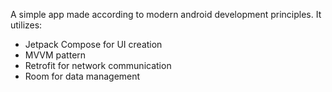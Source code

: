 A simple app made according to modern android development principles. It utilizes:
* Jetpack Compose for UI creation
* MVVM pattern
* Retrofit for network communication
* Room for data management
